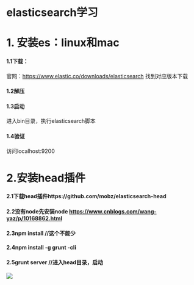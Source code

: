 # elasticsearch学习
# 1. 安装es：linux和mac
#### 1.1下载：
官网：https://www.elastic.co/downloads/elasticsearch
找到对应版本下载
#### 1.2解压
#### 1.3启动
进入bin目录，执行elasticsearch脚本
#### 1.4验证
访问localhost:9200

# 2.安装head插件
#### 2.1下载head插件https://github.com/mobz/elasticsearch-head
#### 2.2没有node先安装node https://www.cnblogs.com/wang-yaz/p/10168862.html
#### 2.3npm install          //这个不能少
#### 2.4npm install -g grunt -cli
#### 2.5grunt server  //进入head目录，启动
![](https://github.com/xingdaomqb/es-first/blob/master/image/image.png)
